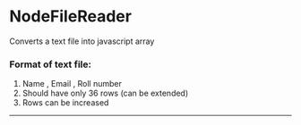 # NodeFileReader
Converts a text file into javascript array

### Format of text file:
1. Name , Email , Roll number
2. Should have only 36 rows (can be extended)
3. Rows can be increased
---

